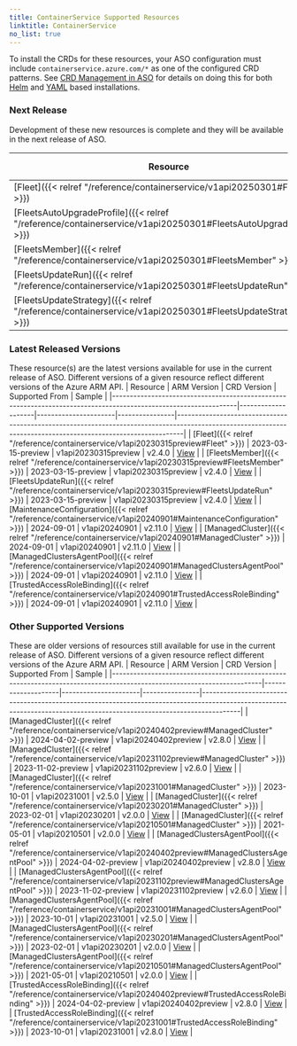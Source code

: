 ```yaml
---
title: ContainerService Supported Resources
linktitle: ContainerService
no_list: true
---
```

To install the CRDs for these resources, your ASO configuration must include `containerservice.azure.com/*` as one of the configured CRD patterns. See [CRD Management in ASO](https://azure.github.io/azure-service-operator/guide/crd-management/) for details on doing this for both [Helm](https://azure.github.io/azure-service-operator/guide/crd-management/#helm) and [YAML](https://azure.github.io/azure-service-operator/guide/crd-management/#yaml) based installations.

### Next Release

Development of these new resources is complete and they will be available in the next release of ASO.

| Resource                                                                                                        | ARM Version | CRD Version   | Supported From | Sample                                                                                                                                                  |
|-----------------------------------------------------------------------------------------------------------------|-------------|---------------|----------------|---------------------------------------------------------------------------------------------------------------------------------------------------------|
| [Fleet]({{< relref "/reference/containerservice/v1api20250301#Fleet" >}})                                       | 2025-03-01  | v1api20250301 | v2.16.0        | [View](https://github.com/Azure/azure-service-operator/tree/main/v2/samples/containerservice/v1api20250301/v1api20250301_fleet.yaml)                    |
| [FleetsAutoUpgradeProfile]({{< relref "/reference/containerservice/v1api20250301#FleetsAutoUpgradeProfile" >}}) | 2025-03-01  | v1api20250301 | v2.16.0        | [View](https://github.com/Azure/azure-service-operator/tree/main/v2/samples/containerservice/v1api20250301/v1api20250301_fleetsautoupgradeprofile.yaml) |
| [FleetsMember]({{< relref "/reference/containerservice/v1api20250301#FleetsMember" >}})                         | 2025-03-01  | v1api20250301 | v2.16.0        | [View](https://github.com/Azure/azure-service-operator/tree/main/v2/samples/containerservice/v1api20250301/v1api20250301_fleetsmember.yaml)             |
| [FleetsUpdateRun]({{< relref "/reference/containerservice/v1api20250301#FleetsUpdateRun" >}})                   | 2025-03-01  | v1api20250301 | v2.16.0        | [View](https://github.com/Azure/azure-service-operator/tree/main/v2/samples/containerservice/v1api20250301/v1api20250301_fleetsupdaterun.yaml)          |
| [FleetsUpdateStrategy]({{< relref "/reference/containerservice/v1api20250301#FleetsUpdateStrategy" >}})         | 2025-03-01  | v1api20250301 | v2.16.0        | [View](https://github.com/Azure/azure-service-operator/tree/main/v2/samples/containerservice/v1api20250301/v1api20250301_fleetsupdatestrategy.yaml)     |

### Latest Released Versions

These resource(s) are the latest versions available for use in the current release of ASO. Different versions of a given resource reflect different versions of the Azure ARM API.
| Resource                                                                                                        | ARM Version        | CRD Version          | Supported From | Sample                                                                                                                                                       |
|-----------------------------------------------------------------------------------------------------------------|--------------------|----------------------|----------------|--------------------------------------------------------------------------------------------------------------------------------------------------------------|
| [Fleet]({{< relref "/reference/containerservice/v1api20230315preview#Fleet" >}})                                | 2023-03-15-preview | v1api20230315preview | v2.4.0         | [View](https://github.com/Azure/azure-service-operator/tree/main/v2/samples/containerservice/v1api20230315preview/v1api20230315preview_fleet.yaml)           |
| [FleetsMember]({{< relref "/reference/containerservice/v1api20230315preview#FleetsMember" >}})                  | 2023-03-15-preview | v1api20230315preview | v2.4.0         | [View](https://github.com/Azure/azure-service-operator/tree/main/v2/samples/containerservice/v1api20230315preview/v1api20230315preview_fleetsmember.yaml)    |
| [FleetsUpdateRun]({{< relref "/reference/containerservice/v1api20230315preview#FleetsUpdateRun" >}})            | 2023-03-15-preview | v1api20230315preview | v2.4.0         | [View](https://github.com/Azure/azure-service-operator/tree/main/v2/samples/containerservice/v1api20230315preview/v1api20230315preview_fleetsupdaterun.yaml) |
| [MaintenanceConfiguration]({{< relref "/reference/containerservice/v1api20240901#MaintenanceConfiguration" >}}) | 2024-09-01         | v1api20240901        | v2.11.0        | [View](https://github.com/Azure/azure-service-operator/tree/main/v2/samples/containerservice/v1api20240901/v1api20240901_maintenanceconfiguration.yaml)      |
| [ManagedCluster]({{< relref "/reference/containerservice/v1api20240901#ManagedCluster" >}})                     | 2024-09-01         | v1api20240901        | v2.11.0        | [View](https://github.com/Azure/azure-service-operator/tree/main/v2/samples/containerservice/v1api20240901/v1api20240901_managedcluster.yaml)                |
| [ManagedClustersAgentPool]({{< relref "/reference/containerservice/v1api20240901#ManagedClustersAgentPool" >}}) | 2024-09-01         | v1api20240901        | v2.11.0        | [View](https://github.com/Azure/azure-service-operator/tree/main/v2/samples/containerservice/v1api20240901/v1api20240901_managedclustersagentpool.yaml)      |
| [TrustedAccessRoleBinding]({{< relref "/reference/containerservice/v1api20240901#TrustedAccessRoleBinding" >}}) | 2024-09-01         | v1api20240901        | v2.11.0        | [View](https://github.com/Azure/azure-service-operator/tree/main/v2/samples/containerservice/v1api20240901/v1api20240901_trustedaccessrolebinding.yaml)      |

### Other Supported Versions

These are older versions of resources still available for use in the current release of ASO. Different versions of a given resource reflect different versions of the Azure ARM API.
| Resource                                                                                                               | ARM Version        | CRD Version          | Supported From | Sample                                                                                                                                                                |
|------------------------------------------------------------------------------------------------------------------------|--------------------|----------------------|----------------|-----------------------------------------------------------------------------------------------------------------------------------------------------------------------|
| [ManagedCluster]({{< relref "/reference/containerservice/v1api20240402preview#ManagedCluster" >}})                     | 2024-04-02-preview | v1api20240402preview | v2.8.0         | [View](https://github.com/Azure/azure-service-operator/tree/main/v2/samples/containerservice/v1api20240402preview/v1api20240402preview_managedcluster.yaml)           |
| [ManagedCluster]({{< relref "/reference/containerservice/v1api20231102preview#ManagedCluster" >}})                     | 2023-11-02-preview | v1api20231102preview | v2.6.0         | [View](https://github.com/Azure/azure-service-operator/tree/main/v2/samples/containerservice/v1api20231102preview/v1api20231102preview_managedcluster.yaml)           |
| [ManagedCluster]({{< relref "/reference/containerservice/v1api20231001#ManagedCluster" >}})                            | 2023-10-01         | v1api20231001        | v2.5.0         | [View](https://github.com/Azure/azure-service-operator/tree/main/v2/samples/containerservice/v1api20231001/v1api20231001_managedcluster.yaml)                         |
| [ManagedCluster]({{< relref "/reference/containerservice/v1api20230201#ManagedCluster" >}})                            | 2023-02-01         | v1api20230201        | v2.0.0         | [View](https://github.com/Azure/azure-service-operator/tree/main/v2/samples/containerservice/v1api20230201/v1api20230201_managedcluster.yaml)                         |
| [ManagedCluster]({{< relref "/reference/containerservice/v1api20210501#ManagedCluster" >}})                            | 2021-05-01         | v1api20210501        | v2.0.0         | [View](https://github.com/Azure/azure-service-operator/tree/main/v2/samples/containerservice/v1api20210501/v1api20210501_managedcluster.yaml)                         |
| [ManagedClustersAgentPool]({{< relref "/reference/containerservice/v1api20240402preview#ManagedClustersAgentPool" >}}) | 2024-04-02-preview | v1api20240402preview | v2.8.0         | [View](https://github.com/Azure/azure-service-operator/tree/main/v2/samples/containerservice/v1api20240402preview/v1api20240402preview_managedclustersagentpool.yaml) |
| [ManagedClustersAgentPool]({{< relref "/reference/containerservice/v1api20231102preview#ManagedClustersAgentPool" >}}) | 2023-11-02-preview | v1api20231102preview | v2.6.0         | [View](https://github.com/Azure/azure-service-operator/tree/main/v2/samples/containerservice/v1api20231102preview/v1api20231102preview_managedclustersagentpool.yaml) |
| [ManagedClustersAgentPool]({{< relref "/reference/containerservice/v1api20231001#ManagedClustersAgentPool" >}})        | 2023-10-01         | v1api20231001        | v2.5.0         | [View](https://github.com/Azure/azure-service-operator/tree/main/v2/samples/containerservice/v1api20231001/v1api20231001_managedclustersagentpool.yaml)               |
| [ManagedClustersAgentPool]({{< relref "/reference/containerservice/v1api20230201#ManagedClustersAgentPool" >}})        | 2023-02-01         | v1api20230201        | v2.0.0         | [View](https://github.com/Azure/azure-service-operator/tree/main/v2/samples/containerservice/v1api20230201/v1api20230201_managedclustersagentpool.yaml)               |
| [ManagedClustersAgentPool]({{< relref "/reference/containerservice/v1api20210501#ManagedClustersAgentPool" >}})        | 2021-05-01         | v1api20210501        | v2.0.0         | [View](https://github.com/Azure/azure-service-operator/tree/main/v2/samples/containerservice/v1api20210501/v1api20210501_managedclustersagentpool.yaml)               |
| [TrustedAccessRoleBinding]({{< relref "/reference/containerservice/v1api20240402preview#TrustedAccessRoleBinding" >}}) | 2024-04-02-preview | v1api20240402preview | v2.8.0         | [View](https://github.com/Azure/azure-service-operator/tree/main/v2/samples/containerservice/v1api20240402preview/v1api20240402preview_trustedaccessrolebinding.yaml) |
| [TrustedAccessRoleBinding]({{< relref "/reference/containerservice/v1api20231001#TrustedAccessRoleBinding" >}})        | 2023-10-01         | v1api20231001        | v2.8.0         | [View](https://github.com/Azure/azure-service-operator/tree/main/v2/samples/containerservice/v1api20231001/v1api20231001_trustedaccessrolebinding.yaml)               |

